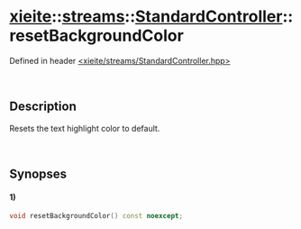 # [xieite](../../../../../xieite.md)\:\:[streams](../../../../../streams.md)\:\:[StandardController](../../../StandardController.md)\:\:resetBackgroundColor
Defined in header [<xieite/streams/StandardController.hpp>](../../../../../../include/xieite/streams/StandardController.hpp)

&nbsp;

## Description
Resets the text highlight color to default.

&nbsp;

## Synopses
#### 1)
```cpp
void resetBackgroundColor() const noexcept;
```
